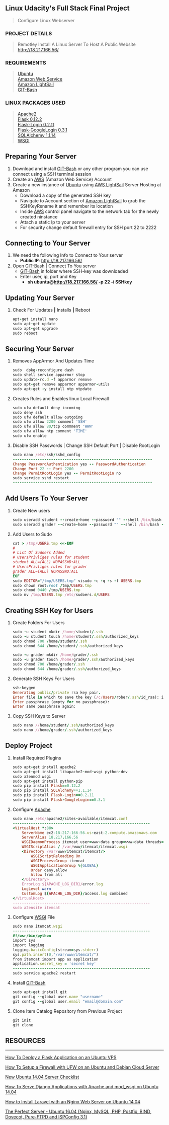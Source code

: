 ## Linux Udacity's Full Stack Final Project ##

> Configure Linux Webserver

### PROJECT DETAILS ###

> Remotley Install A Linux Server To Host A Public Website      
 http://18.217.166.56/

### REQUIREMENTS ###

> [Ubuntu](https://www.ubuntu.com/)    
[Amazon Web Service](https://aws.amazon.com/)    
[Amazon LightSail](https://lightsail.aws.amazon.com)    
[GIT-Bash](https://git-scm.com/)

### LINUX PACKAGES USED ###

> [Apache2](https://httpd.apache.org/docs/trunk/getting-started.html)    
[Flask 0.12.2](http://flask.pocoo.org/)    
[Flask-Login 0.2.11](https://flask-login.readthedocs.io/en/latest/)    
[Flask-GoogleLogin 0.3.1](https://pythonhosted.org/Flask-GoogleLogin/)    
[SQLAlchemy 1.1.14](https://www.sqlalchemy.org/)    
[WSGI](https://wsgi.readthedocs.io/en/latest/)     


Preparing Your Server
--------------------------------------------------------------------

1. Download and install [GIT-Bash](https://git-scm.com/) or any other program you can use connect using a SSH terminal session
1. Create an [AWS](https://lightsail.aws.amazon.com) (Amazon Web Service) Account
1. Create a new instance of [Ubuntu](https://www.ubuntu.com/) using [AWS LightSail](https://lightsail.aws.amazon.com) Server Hosting at Amazon
    + Download a copy of the generated SSH key
    + Navigate to Account section of [Amazon LightSail](https://lightsail.aws.amazon.com) to grab the SSHKeyRename it and remember its location
    + Inside [AWS](https://lightsail.aws.amazon.com) control panel navigate to the network tab for the newly created ninstance
    + Attach a static Ip to your server
    + For security change default firewall entry for SSH port 22 to 2222

Connecting to Your Server
--------------------------------------------------------------------

1. We need the following Info to Connect to Your server
    + __Public IP__: http://18.217.166.56/
1. Open [GIT-Bash](https://git-scm.com/) | Connect To You server
    + [GIT-Bash](https://git-scm.com/) in folder where SSH-key was downloaded
    + Enter user, ip, port and Key                              
        * __sh ubuntu@http://18.217.166.56/ -p 22 -i SSHkey__                               

Updating Your Server
--------------------------------------------------------------------

1. Check For Updates __|__ Installs __|__ Reboot

    ```ruby                                 
    apt-get install nano
    sudo apt-get update
    sudo apt-get upgrade
    sudo reboot
    ```                                 

Securing Your Server
--------------------------------------------------------------------

1. Removes AppArmor And Updates Time

    ```ruby                                 
    sudo  dpkg-reconfigure dash
    sudo shell service apparmor stop
    sudo update-rc.d -f apparmor remove
    sudo apt-get remove apparmor apparmor-utils
    sudo apt-get -y install ntp ntpdate
    ```                                 

1. Creates Rules and Enables linux Local Firewall

    ```ruby                                 
    sudo ufw default deny incoming
    sudo deny ssh
    sudo ufw default allow outgoing
    sudo ufw allow 2200 comment 'SSH'
    sudo ufw allow 80/tcp commment 'WWW'
    sudo ufw allow ntp comment 'TIME'
    sudo ufw enable
    ```                                 

1. Disable SSH Passwords | Change SSH Default Port | Disable RootLogin

    ```ruby                                 
    sudo nano /etc/ssh/sshd_config
    --------------------------------------------------------------
    Change PasswordAuthentication yes -- PasswordAuthentication
    Change Port 22 -- Port 2200
    Change PermitRootLogin yes -- PermitRootLogin no 
    sudo service sshd restart
    --------------------------------------------------------------
    ```                                 

Add Users To Your Server
--------------------------------------------------------------------

1. Create New users

    ```ruby                                 
    sudo useradd student --create-home --password "" --shell /bin/bash --uid 5013 --user-group
    sudo useradd grader --create-home --password "" --shell /bin/bash --uid 5014 --user-group
    ```                                 

1. Add Users to Sudo

    ```ruby                                 
    cat > /tmp/USERS.tmp <<-EOF
    #
    # List Of Sudoers Added
    # UsersPrivliges rules for student
    student ALL=(ALL) NOPASSWD:ALL
    # UsersPrivliges rules for grader
    grader ALL=(ALL) NOPASSWD:ALL   
    EOF
    sudo EDITOR="/tmp/USERS.tmp" visudo -c -q -s -f USERS.tmp
    sudo chown root:root /tmp/USERS.tmp
    sudo chmod 0440 /tmp/USERS.tmp
    sudo mv /tmp/USERS.tmp /etc/sudoers.d/USERS
    ```                                 

Creating SSH Key for Users
--------------------------------------------------------------------

1. Create Folders For Users

    ```ruby                                 
    sudo -u student mkdir /home/student/.ssh
    sudo -u student touch /home/student/.ssh/authorized_keys
    sudo chmod 700 /home/student/.ssh
    sudo chmod 644 /home/student/.ssh/authorized_keys
    
    sudo -u grader mkdir /home/grader/.ssh
    sudo -u grader touch /home/grader/.ssh/authorized_keys
    sudo chmod 700 /home/grader/.ssh
    sudo chmod 644 /home/grader/.ssh/authorized_keys    
    ```                                 

1. Generate SSH Keys For Users

   ```ruby                                 
   ssh-keygen
   Generating public/private rsa key pair.
   Enter file in which to save the key (/c/Users/rober/.ssh/id_rsa): id_rsa
   Enter passphrase (empty for no passphrase):
   Enter same passphrase again:
   ```                                 
1. Copy SSH Keys to Server

   ```ruby                                 
   sudo nano //home/student/.ssh/authorized_keys
   sudo nano //home/grader/.ssh/authorized_keys
   ```                                 

Deploy Project
--------------------------------------------------------------------

1. Install Required Plugins

    ```ruby                                 
    sudo apt-get install apache2
    sudo apt-get install libapache2-mod-wsgi python-dev
    sudo a2enmod wsgi
    sudo apt-get install python-pip
    sudo pip install Flask==0.12.2
    sudo pip install SQLAlchemy==1.1.14
    sudo pip install Flask-Login==0.2.11
    sudo pip install Flask-GoogleLogin==0.3.1
    ```                                 

1. Configure [Apache](https://httpd.apache.org/docs/trunk/getting-started.html)

    ```ruby                                 
    sudo nano /etc/apache2/sites-available/itemcat.conf
    -------------------------------------------------------------
    <VirtualHost *:80>
        ServerName ec2-18-217-166-56.us-east-2.compute.amazonaws.com
        ServerAlias 18.217.166.56
        WSGIDaemonProcess itemcat user=www-data group=www-data threads=5
        WSGIScriptAlias / /var/www/itemcat/itemcat.wsgi
        <Directory /var/www/itemcat/itemcat/>
            WSGIScriptReloading On
            WSGIProcessGroup itemcat
            WSGIApplicationGroup %{GLOBAL}
            Order deny,allow
            Allow from all
        </Directory>
        ErrorLog ${APACHE_LOG_DIR}/error.log
        LogLevel warn
        CustomLog ${APACHE_LOG_DIR}/access.log combined
    </VirtualHost>
    -------------------------------------------------------------
    sudo a2ensite itemcat
    ```                                     
    
1. Configure [WSGI](https://wsgi.readthedocs.io/en/latest/) File

    ```ruby                                 
    sudo nano itemcat.wsgi
    -------------------------------------------------------------
    #!/usr/bin/python
    import sys
    import logging
    logging.basicConfig(stream=sys.stderr)
    sys.path.insert(0,"/var/www/itemcat/")
    from itemcat import app as application
    application.secret_key = 'secret key'
    -------------------------------------------------------------
    sudo service apache2 restart
    ```                                 

1. Install [GIT-Bash](https://git-scm.com/)

    ```ruby                                 
    sudo apt-get install git
    git config --global user.name "username"
    git config --global user.email "email@domain.com"
    ```                                     

1. Clone Item Catalog Repository from Previous Project

    ```ruby                                 
    git init
    git clone
    ```                                 

## RESOURCES
--------------------------------------------------------------------

[How To Deploy a Flask Application on an Ubuntu VPS](https://www.digitalocean.com/community/tutorials/how-to-deploy-a-flask-application-on-an-ubuntu-vps)

[How To Setup a Firewall with UFW on an Ubuntu and Debian Cloud Server](https://www.digitalocean.com/community/tutorials/how-to-setup-a-firewall-with-ufw-on-an-ubuntu-and-debian-cloud-server)

[New Ubuntu 14.04 Server Checklist
](https://www.digitalocean.com/community/tutorial_series/new-ubuntu-14-04-server-checklist)

[How To Serve Django Applications with Apache and mod_wsgi on Ubuntu 14.04](https://www.digitalocean.com/community/tutorials/how-to-serve-django-applications-with-apache-and-mod_wsgi-on-ubuntu-14-04)

[How to Install Laravel with an Nginx Web Server on Ubuntu 14.04](https://www.digitalocean.com/community/tutorials/how-to-install-laravel-with-an-nginx-web-server-on-ubuntu-14-04)

[The Perfect Server - Ubuntu 16.04 (Nginx, MySQL, PHP, Postfix, BIND, Dovecot, Pure-FTPD and ISPConfig 3.1)](https://www.howtoforge.com/tutorial/perfect-server-ubuntu-with-nginx-and-ispconfig-3/)
